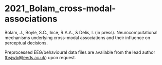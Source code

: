 # 2021_Bolam_cross-modal-associations
Bolam, J., Boyle, S.C., Ince, R.A.A., &amp; Delis, I. (in press). Neurocomputational mechanisms underlying cross-modal associations and their influence on perceptual decisions. 

Preprocessed EEG/behavioural data files are available from the lead author (bsjwb@leeds.ac.uk) upon request. 


